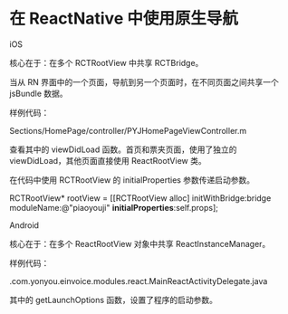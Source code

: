 # 在 ReactNative 中使用原生导航

iOS

核心在于：在多个 RCTRootView 中共享 RCTBridge。

当从 RN 界面中的一个页面，导航到另一个页面时，在不同页面之间共享一个 jsBundle 数据。

样例代码：

Sections/HomePage/controller/PYJHomePageViewController.m

查看其中的 viewDidLoad 函数。首页和票夹页面，使用了独立的 viewDidLoad，其他页面直接使用 ReactRootView 类。

在代码中使用 RCTRootView 的 initialProperties 参数传递启动参数。

RCTRootView\* rootView = \[\[RCTRootView alloc\] initWithBridge:bridge moduleName:@"piaoyouji" **initialProperties**:self.props\];



Android

核心在于：在多个 ReactRootView 对象中共享 ReactInstanceManager。

样例代码：

.com.yonyou.einvoice.modules.react.MainReactActivityDelegate.java

其中的 getLaunchOptions 函数，设置了程序的启动参数。





